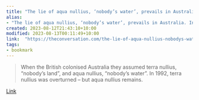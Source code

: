 ```yaml
---
title: "The lie of aqua nullius, ‘nobody’s water’, prevails in Australia. Indigenous water reserves are not enough to deliver justice"
alias:
- "The lie of aqua nullius, ‘nobody’s water’, prevails in Australia. Indigenous water reserves are not enough to deliver justice"
created: 2023-08-12T21:43:10+10:00
modified: 2023-08-13T00:11:49+10:00
link:  "https://theconversation.com/the-lie-of-aqua-nullius-nobodys-water-prevails-in-australia-indigenous-water-reserves-are-not-enough-to-deliver-justice-195557"
tags:
- bookmark
---
```


> When the British colonised Australia they assumed terra nullius, “nobody’s land”, and aqua nullius, “nobody’s water”. In 1992, terra nullius was overturned – but aqua nullius remains.

[Link](https://theconversation.com/the-lie-of-aqua-nullius-nobodys-water-prevails-in-australia-indigenous-water-reserves-are-not-enough-to-deliver-justice-195557)